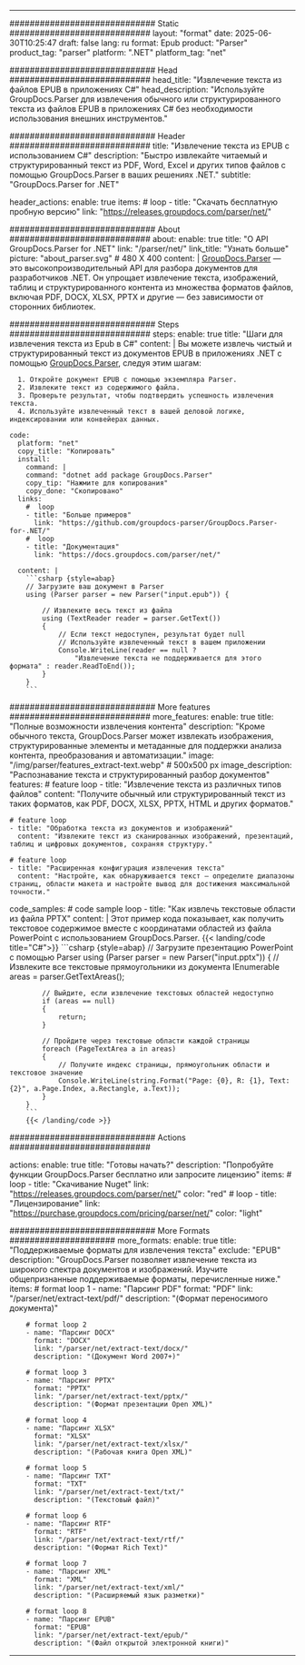 


---
############################# Static ############################
layout: "format"
date:  2025-06-30T10:25:47
draft: false
lang: ru
format: Epub
product: "Parser"
product_tag: "parser"
platform: ".NET"
platform_tag: "net"

############################# Head ############################
head_title: "Извлечение текста из файлов EPUB в приложениях C#"
head_description: "Используйте GroupDocs.Parser для извлечения обычного или структурированного текста из файлов EPUB в приложениях C# без необходимости использования внешних инструментов."

############################# Header ############################
title: "Извлечение текста из EPUB с использованием C#" 
description: "Быстро извлекайте читаемый и структурированный текст из PDF, Word, Excel и других типов файлов с помощью GroupDocs.Parser в ваших решениях .NET."
subtitle: "GroupDocs.Parser for .NET" 

header_actions:
  enable: true
  items:
    #  loop
    - title: "Скачать бесплатную пробную версию"
      link: "https://releases.groupdocs.com/parser/net/"
      
############################# About ############################
about:
    enable: true
    title: "О API GroupDocs.Parser for .NET"
    link: "/parser/net/"
    link_title: "Узнать больше"
    picture: "about_parser.svg" # 480 X 400
    content: |
       [GroupDocs.Parser](/parser/net/) — это высокопроизводительный API для разбора документов для разработчиков .NET. Он упрощает извлечение текста, изображений, таблиц и структурированного контента из множества форматов файлов, включая PDF, DOCX, XLSX, PPTX и другие — без зависимости от сторонних библиотек.

############################# Steps ############################
steps:
    enable: true
    title: "Шаги для извлечения текста из Epub в C#"
    content: |
      Вы можете извлечь чистый и структурированный текст из документов EPUB в приложениях .NET с помощью [GroupDocs.Parser](/parser/net/), следуя этим шагам:
      
      1. Откройте документ EPUB с помощью экземпляра Parser.
      2. Извлеките текст из содержимого файла.
      3. Проверьте результат, чтобы подтвердить успешность извлечения текста.
      4. Используйте извлеченный текст в вашей деловой логике, индексировании или конвейерах данных.
   
    code:
      platform: "net"
      copy_title: "Копировать"
      install:
        command: |
        command: "dotnet add package GroupDocs.Parser"
        copy_tip: "Нажмите для копирования"
        copy_done: "Скопировано"
      links:
        #  loop
        - title: "Больше примеров"
          link: "https://github.com/groupdocs-parser/GroupDocs.Parser-for-.NET/"
        #  loop
        - title: "Документация"
          link: "https://docs.groupdocs.com/parser/net/"
          
      content: |
        ```csharp {style=abap}
        // Загрузите ваш документ в Parser
        using (Parser parser = new Parser("input.epub")) {

            // Извлеките весь текст из файла
            using (TextReader reader = parser.GetText()) 
            {
                // Если текст недоступен, результат будет null
                // Используйте извлеченный текст в вашем приложении
                Console.WriteLine(reader == null ? 
                    "Извлечение текста не поддерживается для этого формата" : reader.ReadToEnd());
            }
        }
        ```  

############################# More features ############################
more_features:
  enable: true
  title: "Полные возможности извлечения контента"
  description: "Кроме обычного текста, GroupDocs.Parser может извлекать изображения, структурированные элементы и метаданные для поддержки анализа контента, преобразования и автоматизации."
  image: "/img/parser/features_extract-text.webp" # 500x500 px
  image_description: "Распознавание текста и структурированный разбор документов"
  features:
    # feature loop
    - title: "Извлечение текста из различных типов файлов"
      content: "Получите обычный или структурированный текст из таких форматов, как PDF, DOCX, XLSX, PPTX, HTML и других форматов."

    # feature loop
    - title: "Обработка текста из документов и изображений"
      content: "Извлеките текст из сканированных изображений, презентаций, таблиц и цифровых документов, сохраняя структуру."

    # feature loop
    - title: "Расширенная конфигурация извлечения текста"
      content: "Настройте, как обнаруживается текст — определите диапазоны страниц, области макета и настройте вывод для достижения максимальной точности."
      
  code_samples:
    # code sample loop
    - title: "Как извлечь текстовые области из файла PPTX"
      content: |
        Этот пример кода показывает, как получить текстовое содержимое вместе с координатами областей из файла PowerPoint с использованием GroupDocs.Parser.
        {{< landing/code title="C#">}}
        ```csharp {style=abap}
        //  Загрузите презентацию PowerPoint с помощью Parser
        using (Parser parser = new Parser("input.pptx"))
        {
            // Извлеките все текстовые прямоугольники из документа
            IEnumerable<PageTextArea> areas = parser.GetTextAreas();

            // Выйдите, если извлечение текстовых областей недоступно
            if (areas == null)
            {
                return;
            }

            // Пройдите через текстовые области каждой страницы
            foreach (PageTextArea a in areas)
            {
                // Получите индекс страницы, прямоугольник области и текстовое значение
                Console.WriteLine(string.Format("Page: {0}, R: {1}, Text: {2}", a.Page.Index, a.Rectangle, a.Text));
            }
        }
        ```
        {{< /landing/code >}}


############################# Actions ############################

actions:
  enable: true
  title: "Готовы начать?"
  description: "Попробуйте функции GroupDocs.Parser бесплатно или запросите лицензию"
  items:
    #  loop
    - title: "Скачивание Nuget"
      link: "https://releases.groupdocs.com/parser/net/"
      color: "red"
        #  loop
    - title: "Лицензирование"
      link: "https://purchase.groupdocs.com/pricing/parser/net/"
      color: "light"


############################# More Formats #####################
more_formats:
    enable: true
    title: "Поддерживаемые форматы для извлечения текста"
    exclude: "EPUB"
    description: "GroupDocs.Parser позволяет извлечение текста из широкого спектра документов и изображений. Изучите общепризнанные поддерживаемые форматы, перечисленные ниже."
    items: 
        # format loop 1
        - name: "Парсинг PDF"
          format: "PDF"
          link: "/parser/net/extract-text/pdf/"
          description: "(Формат переносимого документа)"
          
        # format loop 2
        - name: "Парсинг DOCX"
          format: "DOCX"
          link: "/parser/net/extract-text/docx/"
          description: "(Документ Word 2007+)"
          
        # format loop 3
        - name: "Парсинг PPTX"
          format: "PPTX"
          link: "/parser/net/extract-text/pptx/"
          description: "(Формат презентации Open XML)"
          
        # format loop 4
        - name: "Парсинг XLSX"
          format: "XLSX"
          link: "/parser/net/extract-text/xlsx/"
          description: "(Рабочая книга Open XML)"
          
        # format loop 5
        - name: "Парсинг TXT"
          format: "TXT"
          link: "/parser/net/extract-text/txt/"
          description: "(Текстовый файл)"
          
        # format loop 6
        - name: "Парсинг RTF"
          format: "RTF"
          link: "/parser/net/extract-text/rtf/"
          description: "(Формат Rich Text)"
          
        # format loop 7
        - name: "Парсинг XML"
          format: "XML"
          link: "/parser/net/extract-text/xml/"
          description: "(Расширяемый язык разметки)"
          
        # format loop 8
        - name: "Парсинг EPUB"
          format: "EPUB"
          link: "/parser/net/extract-text/epub/"
          description: "(Файл открытой электронной книги)"
         
          

---